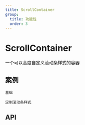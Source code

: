 ```yaml
---
title: ScrollContainer
group:
  title: 功能性
  order: 3
---
```


# ScrollContainer

一个可以高度自定义滚动条样式的容器

## 案例

<code src="./demo/index.tsx" description="在这个案例中简单的使用了他">基础</code>

<code src="./demo/style.tsx" description="这个案例里面，使用组件的 thumbOptions 和 hoverThumbOptions 属性定制了滚动条的样式">定制滚动条样式</code>

## API

<API id="ScrollContainer"><API>
